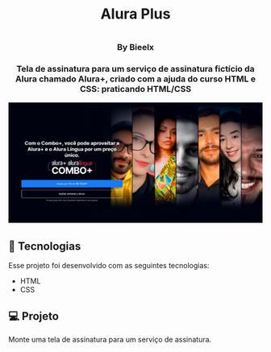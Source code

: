 <h1 align = "center"> Alura Plus <h1>
<h3 align = "center"> By Bieelx <h3>

<p align = "center">
Tela de assinatura para um serviço de assinatura fictício da Alura chamado Alura+, criado com a ajuda do curso HTML e CSS: praticando HTML/CSS<br/>
</p>

<p align = "center">
<img alt="Tela final" src="./img/Alura+.png" widgth = "100%">
</p>

## 🚀 Tecnologias

Esse projeto foi desenvolvido com as seguintes tecnologias:
- HTML
- CSS


## 💻 Projeto
Monte uma tela de assinatura para um serviço de assinatura.
